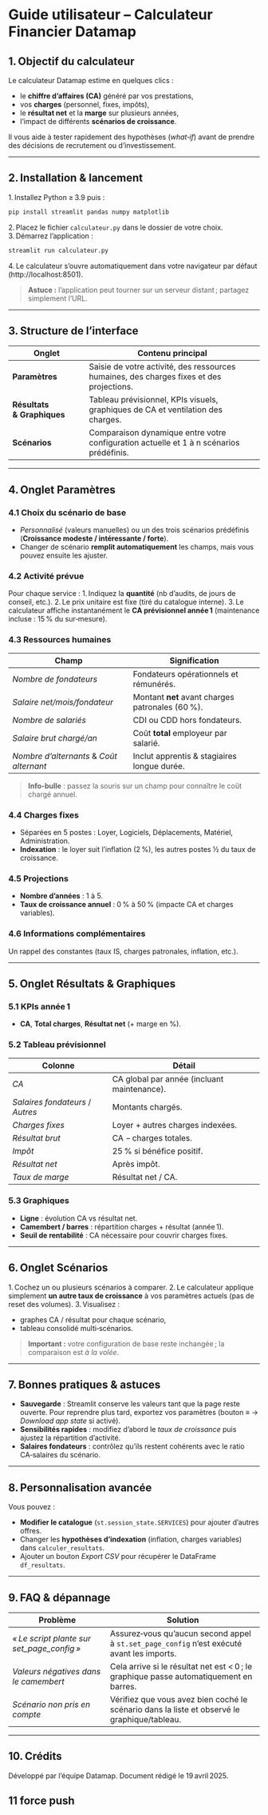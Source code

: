 # Guide utilisateur – Calculateur Financier Datamap

## 1. Objectif du calculateur
Le calculateur Datamap estime en quelques clics :
- le **chiffre d’affaires (CA)** généré par vos prestations,
- vos **charges** (personnel, fixes, impôts),
- le **résultat net** et la **marge** sur plusieurs années,
- l’impact de différents **scénarios de croissance**.

Il vous aide à tester rapidement des hypothèses (*what‑if*) avant de prendre des décisions de recrutement ou d’investissement.

---

## 2. Installation & lancement
1. Installez Python ≥ 3.9 puis :
```bash
pip install streamlit pandas numpy matplotlib
```
2. Placez le fichier `calculateur.py` dans le dossier de votre choix.
3. Démarrez l’application :
```bash
streamlit run calculateur.py
```
4. Le calculateur s’ouvre automatiquement dans votre navigateur par défaut (http://localhost:8501).

> **Astuce :** l’application peut tourner sur un serveur distant ; partagez simplement l’URL.

---

## 3. Structure de l’interface
| Onglet | Contenu principal |
|--------|------------------|
| **Paramètres** | Saisie de votre activité, des ressources humaines, des charges fixes et des projections. |
| **Résultats & Graphiques** | Tableau prévisionnel, KPIs visuels, graphiques de CA et ventilation des charges. |
| **Scénarios** | Comparaison dynamique entre votre configuration actuelle et 1 à n scénarios prédéfinis. |

---

## 4. Onglet **Paramètres**
### 4.1 Choix du scénario de base
- *Personnalisé* (valeurs manuelles) ou un des trois scénarios prédéfinis (**Croissance modeste / intéressante / forte**).
- Changer de scénario **remplit automatiquement** les champs, mais vous pouvez ensuite les ajuster.

### 4.2 Activité prévue
Pour chaque service :
1. Indiquez la **quantité** (nb d’audits, de jours de conseil, etc.).
2. Le prix unitaire est fixe (tiré du catalogue interne).
3. Le calculateur affiche instantanément le **CA prévisionnel année 1** (maintenance incluse : 15 % du sur‑mesure).

### 4.3 Ressources humaines
| Champ | Signification |
|-------|--------------|
| *Nombre de fondateurs* | Fondateurs opérationnels et rémunérés. |
| *Salaire net/mois/fondateur* | Montant **net** avant charges patronales (60 %). |
| *Nombre de salariés* | CDI ou CDD hors fondateurs. |
| *Salaire brut chargé/an* | Coût **total** employeur par salarié. |
| *Nombre d’alternants* & *Coût alternant* | Inclut apprentis & stagiaires longue durée. |

> **Info‑bulle** : passez la souris sur un champ pour connaître le coût chargé annuel.

### 4.4 Charges fixes
- Séparées en 5 postes : Loyer, Logiciels, Déplacements, Matériel, Administration.
- **Indexation** : le loyer suit l’inflation (2 %), les autres postes ½ du taux de croissance.

### 4.5 Projections
- **Nombre d’années** : 1 à 5.
- **Taux de croissance annuel** : 0 % à 50 % (impacte CA et charges variables).

### 4.6 Informations complémentaires
Un rappel des constantes (taux IS, charges patronales, inflation, etc.).

---

## 5. Onglet **Résultats & Graphiques**
### 5.1 KPIs année 1
- **CA**, **Total charges**, **Résultat net** (+ marge en %).

### 5.2 Tableau prévisionnel
| Colonne | Détail |
|---------|--------|
| *CA* | CA global par année (incluant maintenance). |
| *Salaires fondateurs* / *Autres* | Montants chargés. |
| *Charges fixes* | Loyer + autres charges indexées. |
| *Résultat brut* | CA − charges totales. |
| *Impôt* | 25 % si bénéfice positif. |
| *Résultat net* | Après impôt. |
| *Taux de marge* | Résultat net / CA. |

### 5.3 Graphiques
- **Ligne** : évolution CA vs résultat net.
- **Camembert / barres** : répartition charges + résultat (année 1).
- **Seuil de rentabilité** : CA nécessaire pour couvrir charges fixes.

---

## 6. Onglet **Scénarios**
1. Cochez un ou plusieurs scénarios à comparer.
2. Le calculateur applique simplement **un autre taux de croissance** à vos paramètres actuels (pas de reset des volumes).
3. Visualisez :
   - graphes CA / résultat pour chaque scénario,
   - tableau consolidé multi‑scénarios.

> **Important :** votre configuration de base reste inchangée ; la comparaison est *à la volée*.

---

## 7. Bonnes pratiques & astuces
- **Sauvegarde** : Streamlit conserve les valeurs tant que la page reste ouverte. Pour reprendre plus tard, exportez vos paramètres (bouton ≡ → *Download app state* si activé).
- **Sensibilités rapides** : modifiez d’abord le *taux de croissance* puis ajustez la répartition d’activité.
- **Salaires fondateurs** : contrôlez qu’ils restent cohérents avec le ratio CA‑salaires du scénario.

---

## 8. Personnalisation avancée
Vous pouvez :
- **Modifier le catalogue** (`st.session_state.SERVICES`) pour ajouter d’autres offres.
- Changer les **hypothèses d’indexation** (inflation, charges variables) dans `calculer_resultats`.
- Ajouter un bouton *Export CSV* pour récupérer le DataFrame `df_resultats`.

---

## 9. FAQ & dépannage
| Problème | Solution |
|----------|----------|
| *« Le script plante sur set_page_config »* | Assurez‑vous qu’aucun second appel à `st.set_page_config` n’est exécuté avant les imports. |
| *Valeurs négatives dans le camembert* | Cela arrive si le résultat net est < 0 ; le graphique passe automatiquement en barres. |
| *Scénario non pris en compte* | Vérifiez que vous avez bien coché le scénario dans la liste et observé le graphique/​tableau. |

---

## 10. Crédits
Développé par l’équipe Datamap. Document rédigé le 19 avril 2025.

## 11 force push
